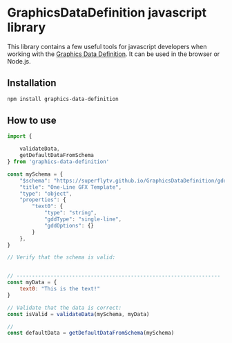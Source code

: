 # GraphicsDataDefinition javascript library

This library contains a few useful tools for javascript developers when working with the [Graphics Data Definition](https://github.com/SuperFlyTV/GraphicsDataDefinition).
It can be used in the browser or Node.js.


## Installation

```bash
npm install graphics-data-definition
```

## How to use

```javascript
import {

    validateData,
    getDefaultDataFromSchema
} from 'graphics-data-definition'

const mySchema = {
    "$schema": "https://superflytv.github.io/GraphicsDataDefinition/gdd-meta-schema/v1/schema.json",
    "title": "One-Line GFX Template",
    "type": "object",
    "properties": {
        "text0": {
            "type": "string",
            "gddType": "single-line",
            "gddOptions": {}
        }
    },
}

// Verify that the schema is valid:


// ------------------------------------------------------------------
const myData = {
    text0: "This is the text!"
}

// Validate that the data is correct:
const isValid = validateData(mySchema, myData)

//
const defaultData = getDefaultDataFromSchema(mySchema)



```

